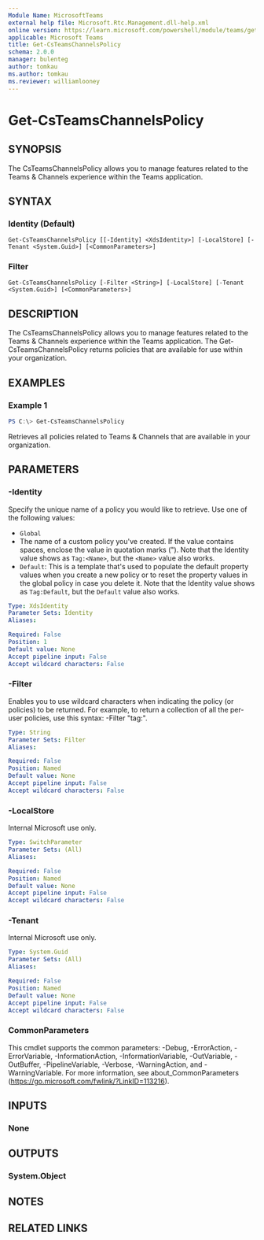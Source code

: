 ```yaml
---
Module Name: MicrosoftTeams
external help file: Microsoft.Rtc.Management.dll-help.xml
online version: https://learn.microsoft.com/powershell/module/teams/get-csteamschannelspolicy
applicable: Microsoft Teams
title: Get-CsTeamsChannelsPolicy
schema: 2.0.0
manager: bulenteg
author: tomkau
ms.author: tomkau
ms.reviewer: williamlooney
---
```


# Get-CsTeamsChannelsPolicy

## SYNOPSIS

The CsTeamsChannelsPolicy allows you to manage features related to the Teams & Channels experience within the Teams application.

## SYNTAX

### Identity (Default)
```
Get-CsTeamsChannelsPolicy [[-Identity] <XdsIdentity>] [-LocalStore] [-Tenant <System.Guid>] [<CommonParameters>]
```

### Filter
```
Get-CsTeamsChannelsPolicy [-Filter <String>] [-LocalStore] [-Tenant <System.Guid>] [<CommonParameters>]
```

## DESCRIPTION
The CsTeamsChannelsPolicy allows you to manage features related to the Teams & Channels experience within the Teams application.  The Get-CsTeamsChannelsPolicy returns policies that are available for use within your organization.

## EXAMPLES

### Example 1
```powershell
PS C:\> Get-CsTeamsChannelsPolicy
```

Retrieves all policies related to Teams & Channels that are available in your organization.

## PARAMETERS

### -Identity
Specify the unique name of a policy you would like to retrieve. Use one of the following values:

- `Global`
- The name of a custom policy you've created. If the value contains spaces, enclose the value in quotation marks ("). Note that the Identity value shows as `Tag:<Name>`, but the `<Name>` value also works.
- `Default`: This is a template that's used to populate the default property values when you create a new policy or to reset the property values in the global policy in case you delete it. Note that the Identity value shows as `Tag:Default`, but the `Default` value also works.

```yaml
Type: XdsIdentity
Parameter Sets: Identity
Aliases:

Required: False
Position: 1
Default value: None
Accept pipeline input: False
Accept wildcard characters: False
```

### -Filter
Enables you to use wildcard characters when indicating the policy (or policies) to be returned. For example, to return a collection of all the per-user policies, use this syntax: -Filter "tag:".

```yaml
Type: String
Parameter Sets: Filter
Aliases:

Required: False
Position: Named
Default value: None
Accept pipeline input: False
Accept wildcard characters: False
```

### -LocalStore
Internal Microsoft use only.

```yaml
Type: SwitchParameter
Parameter Sets: (All)
Aliases:

Required: False
Position: Named
Default value: None
Accept pipeline input: False
Accept wildcard characters: False
```

### -Tenant
Internal Microsoft use only.

```yaml
Type: System.Guid
Parameter Sets: (All)
Aliases:

Required: False
Position: Named
Default value: None
Accept pipeline input: False
Accept wildcard characters: False
```

### CommonParameters
This cmdlet supports the common parameters: -Debug, -ErrorAction, -ErrorVariable, -InformationAction, -InformationVariable, -OutVariable, -OutBuffer, -PipelineVariable, -Verbose, -WarningAction, and -WarningVariable.
For more information, see about_CommonParameters (https://go.microsoft.com/fwlink/?LinkID=113216).

## INPUTS

### None

## OUTPUTS

### System.Object

## NOTES

## RELATED LINKS
